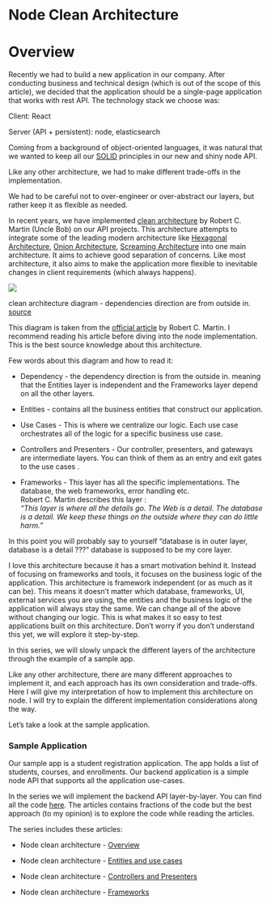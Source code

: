 
Node Clean Architecture
=======================

Overview
========

Recently we had to build a new application in our company. After conducting
business and technical design (which is out of the scope of this article), we
decided that the application should be a single-page application that works with
rest API. The technology stack we choose was:

Client: React

Server (API + persistent): node, elasticsearch

Coming from a background of object-oriented languages, it was natural that we
wanted to keep all our [SOLID](https://en.wikipedia.org/wiki/SOLID) principles
in our new and shiny node API.

Like any other architecture, we had to make different trade-offs in the
implementation.

We had to be careful not to over-engineer or over-abstract our layers, but
rather keep it as flexible as needed.

In recent years, we have implemented [clean
architecture](http://blog.cleancoder.com/uncle-bob/2012/08/13/the-clean-architecture.html)
by Robert C. Martin (Uncle Bob) on our API projects. This architecture attempts
to integrate some of the leading modern architecture like [Hexagonal
Architecture](http://alistair.cockburn.us/Hexagonal+architecture), [Onion
Architecture](http://jeffreypalermo.com/blog/the-onion-architecture-part-1/),
[Screaming
Architecture](http://blog.cleancoders.com/2011-09-30-Screaming-Architecture)
into one main architecture. It aims to achieve good separation of concerns. Like
most architecture, it also aims to make the application more flexible to
inevitable changes in client requirements (which always happens).

![](https://fullstackroyhome.files.wordpress.com/2019/03/cleanarchitecture.jpg)

clean architecture diagram - dependencies direction are from outside in.
[source](http://blog.cleancoder.com/uncle-bob/2012/08/13/the-clean-architecture.html)

This diagram is taken from the [official
article](https://blog.cleancoder.com/uncle-bob/2012/08/13/the-clean-architecture.html)
by Robert C. Martin. I recommend reading his article before diving into the node
implementation. This is the best source knowledge about this architecture.

Few words about this diagram and how to read it:

-   Dependency - the dependency direction is from the outside in. meaning that
    the Entities layer is independent and the Frameworks layer depend on all the
    other layers.

-   Entities - contains all the business entities that construct our
    application.

-   Use Cases - This is where we centralize our logic. Each use case
    orchestrates all of the logic for a specific business use case.

-   Controllers and Presenters - Our controller, presenters, and gateways are
    intermediate layers. You can think of them as an entry and exit gates to the
    use cases .

-   Frameworks - This layer has all the specific implementations. The database,
    the web frameworks, error handling etc.  
    Robert C. Martin describes this layer :  
    *“This layer is where all the details go. The Web is a detail. The database
    is a detail. We keep these things on the outside where they can do little
    harm.”*

In this point you will probably say to yourself “database is in outer layer,
database is a detail ???” database is supposed to be my core layer.

I love this architecture because it has a smart motivation behind it. Instead of
focusing on frameworks and tools, it focuses on the business logic of the
application. This architecture is framework independent (or as much as it can
be). This means it doesn’t matter which database, frameworks, UI, external
services you are using, the entities and the business logic of the application
will always stay the same. We can change all of the above without changing our
logic. This is what makes it so easy to test applications built on this
architecture. Don’t worry if you don’t understand this yet, we will explore it
step-by-step.

In this series, we will slowly unpack the different layers of the architecture
through the example of a sample app.

Like any other architecture, there are many different approaches to implement
it, and each approach has its own consideration and trade-offs. Here I will give
my interpretation of how to implement this architecture on node. I will try to
explain the different implementation considerations along the way.

Let’s take a look at the sample application.

### Sample Application

Our sample app is a student registration application. The app holds a list of
students, courses, and enrollments. Our backend application is a simple node API
that supports all the application use-cases.

In the series we will implement the backend API layer-by-layer. You can find all
the code [here](https://github.com/royib/clean-architecture-node). The articles
contains fractions of the code but the best approach (to my opinion) is to
explore the code while reading the articles.

The series includes these articles:

-   Node clean architecture -
    [Overview](https://fullstackroy.home.blog/2019/03/21/the-journey-begins/)

-   Node clean architecture - [Entities and use cases](https://fullstackroy.home.blog/2019/03/21/core-layers-entities-and-use-cases/)

-   Node clean architecture - [Controllers and Presenters](https://fullstackroy.home.blog/2019/03/21/controllers-and-presenters/)

-   Node clean architecture - [Frameworks](https://fullstackroy.home.blog/2019/03/21/frameworks/)
